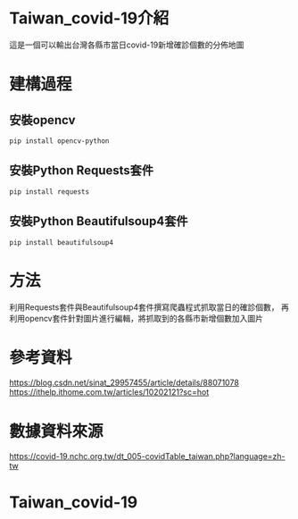 # Taiwan_covid-19介紹
這是一個可以輸出台灣各縣市當日covid-19新增確診個數的分佈地圖

# 建構過程

## 安裝opencv
`pip install opencv-python`

## 安裝Python Requests套件
`pip install requests`

## 安裝Python Beautifulsoup4套件
`pip install beautifulsoup4`

# 方法
利用Requests套件與Beautifulsoup4套件撰寫爬蟲程式抓取當日的確診個數，
再利用opencv套件針對圖片進行編輯，將抓取到的各縣市新增個數加入圖片

# 參考資料
https://blog.csdn.net/sinat_29957455/article/details/88071078
https://ithelp.ithome.com.tw/articles/10202121?sc=hot

# 數據資料來源
https://covid-19.nchc.org.tw/dt_005-covidTable_taiwan.php?language=zh-tw

# Taiwan_covid-19
